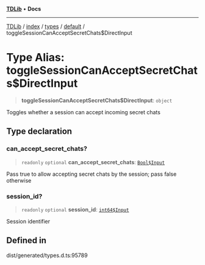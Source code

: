 [**TDLib**](../../../../../../README.md) • **Docs**

***

[TDLib](../../../../../../modules.md) / [index](../../../../../README.md) / [types](../../../README.md) / [default](../README.md) / toggleSessionCanAcceptSecretChats$DirectInput

# Type Alias: toggleSessionCanAcceptSecretChats$DirectInput

> **toggleSessionCanAcceptSecretChats$DirectInput**: `object`

Toggles whether a session can accept incoming secret chats

## Type declaration

### can\_accept\_secret\_chats?

> `readonly` `optional` **can\_accept\_secret\_chats**: [`Bool$Input`](Bool$Input.md)

Pass true to allow accepting secret chats by the session; pass false otherwise

### session\_id?

> `readonly` `optional` **session\_id**: [`int64$Input`](int64$Input-1.md)

Session identifier

## Defined in

dist/generated/types.d.ts:95789

